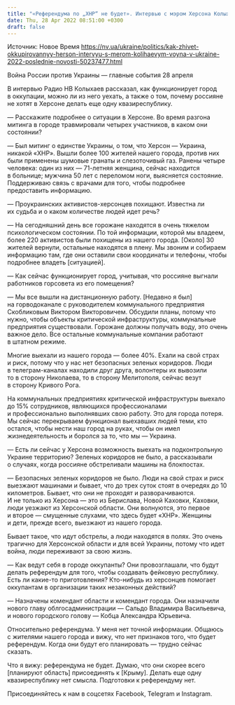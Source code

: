 ```yaml
---
title: "«Референдума по „ХНР“ не будет». Интервью с мэром Херсона Колыхаевым — о дистанционной работе горсовета, пленных и разгоне митинга"
date: Thu, 28 Apr 2022 08:51:00 +0300
draft: false
---
```

Источник: Новое Время https://nv.ua/ukraine/politics/kak-zhivet-okkupirovannyy-herson-intervyu-s-merom-kolihaevym-voyna-v-ukraine-2022-poslednie-novosti-50237477.html


Война России против Украины — главные события 28 апреля

В интервью Радио НВ Колыхаев рассказал, как функционирует город в оккупации, можно ли из него уехать, а также о том, почему россияне не хотят в Херсоне делать еще одну квазиреспублику.

— Расскажите подробнее о ситуации в Херсоне. Во время разгона митинга в городе травмировали четырех участников, в каком они состоянии?

— Был митинг о единстве Украины, о том, что Херсон — Украина, никакой «ХНР». Вышли более 100 жителей нашего города, против них были применены шумовые гранаты и слезоточивый газ. Ранены четыре человека: один из них — 71-летняя женщина, сейчас находится в больнице; мужчина 50 лет с переломом ноги, выясняется состояние. Поддерживаю связь с врачами для того, чтобы подробнее предоставить информацию.

— Проукраинских активистов-херсонцев похищают. Известна ли их судьба и о каком количестве людей идет речь?

— На сегодняшний день все горожане находятся в очень тяжелом психологическом состоянии. По той информации, которой мы владеем, более 220 активистов были похищены из нашего города. [Около] 30 жителей вернули, остальные находятся в плену. Мы звоним и собираем информацию там, где они оставили свои координаты и телефоны, чтобы подробнее владеть [ситуацией].

— Как сейчас функционирует город, учитывая, что россияне выгнали работников горсовета из его помещения?

— Мы все вышли на дистанционную работу. [Недавно я был] на горводоканале с руководителем коммунального предприятия Скобликовым Виктором Викторовичем. Обсудили планы, потому что нужно, чтобы объекты критической инфраструктуры, коммунальные предприятия существовали. Горожане должны получать воду, это очень важное дело. Все остальные коммунальные компании работают в штатном режиме.

Многие выехали из нашего города — более 40%. Ехали на свой страх и риск, потому что у нас нет безопасных зеленых коридоров. Люди в телеграм-каналах находили друг друга, волонтеры их вывозили то в сторону Николаева, то в сторону Мелитополя, сейчас везут в сторону Кривого Рога.

На коммунальных предприятиях критической инфраструктуры выехало до 15% сотрудников, являющихся профессионалами и профессионально выполнявших свою работу. Это для города потеря. Мы сейчас перекрываем функционал выехавших людей теми, кто остался, чтобы нести наш город на руках, чтобы он имел жизнедеятельность и боролся за то, что мы — Украина.

— Есть ли сейчас у Херсона возможность выехать на подконтрольную Украине территорию? Зеленых коридоров не было, а рассказывали о случаях, когда россияне обстреливали машины на блокпостах.

— Безопасных зеленых коридоров не было. Люди на свой страх и риск выезжают машинами и бывает, что до трех суток стоят в очередях до 10 километров. Бывает, что они не проходят и разворачиваются. И не только из Херсона — это из Берислава, Новой Каховки, Каховки, люди уезжают из Херсонской области. Они волнуются, это первое и второе — смущенные слухами, что здесь будет «ХНР». Женщины и дети, прежде всего, выезжают из нашего города.

Бывает такое, что идут обстрелы, а люди находятся в полях. Это очень трагично для Херсонской области и для всей Украины, потому что идет война, люди переживают за свою жизнь.

— Как ведут себя в городе оккупанты? Они провозглашали, что будут делать референдум для того, чтобы создавать фейковую республику. Есть ли какие-то приготовления? Кто-нибудь из херсонцев помогает оккупантам в организации таких незаконных действий?

— Назначены комендант области и комендант города. Они назначили нового главу облгосадминистрации — Сальдо Владимира Васильевича, и нового городского голову — Кобца Александра Юрьевича.

Относительно референдума. У меня нет точной информации. Общаюсь с жителями нашего города и вижу, что нет признаков того, что будет референдум. Когда они будут его планировать — трудно сейчас сказать.

Что я вижу: референдума не будет. Думаю, что они скорее всего [планируют область] присоединять к [Крыму]. Делать еще одну квазиреспублику нет смысла. Подготовки к референдуму нет.

Присоединяйтесь к нам в соцсетях Facebook, Telegram и Instagram.
